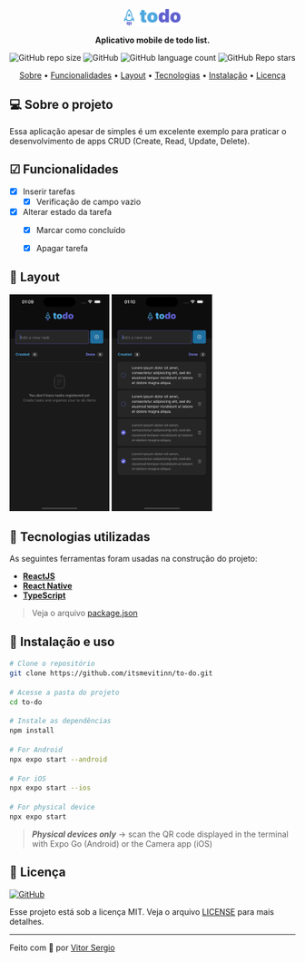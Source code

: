 <p align="center">
  <img width="20%" src="./src/assets/images/logo.png" />
</p>

<p align="center">
    <strong>Aplicativo mobile de todo list.</strong>
</p>

<p align="center">
  <img alt="GitHub repo size" src="https://img.shields.io/github/repo-size/itsmevitinn/to-do">
  <img alt="GitHub" src="https://img.shields.io/github/license/itsmevitinn/to-do?v=1">
  <img alt="GitHub language count" src="https://img.shields.io/github/languages/count/itsmevitinn/to-do">
  <img alt="GitHub Repo stars" src="https://img.shields.io/github/stars/itsmevitinn/to-do?style=social">
</p>

<p align="center">
 <a href="#-sobre-o-projeto">Sobre</a> •
 <a href="#-funcionalidades">Funcionalidades</a> • 
 <a href="#-layout">Layout</a> • 
 <a href="#-tecnologias-utilizadas">Tecnologias</a> • 
 <a href="#-instalação-e-uso">Instalação</a> • 
 <a href="#-licença">Licença</a>
</p>


## 💻 Sobre o projeto

Essa aplicação apesar de simples é um excelente exemplo para praticar o desenvolvimento de apps CRUD (Create, Read, Update, Delete).

## ☑ Funcionalidades

- [x] Inserir tarefas
  - [x] Verificação de campo vazio
- [x] Alterar estado da tarefa
  - [x] Marcar como concluído
  - [x] Apagar tarefa


## 🎨 Layout

<p align="left">       
  <img src="./.github/empty.png" width="35%">
  <img src="./.github/filled.png" width="35%">
</p>

## 🔨 Tecnologias utilizadas

As seguintes ferramentas foram usadas na construção do projeto:

- **[ReactJS](https://reactjs.org/)**
- **[React Native](https://reactnative.dev/)**
- **[TypeScript](https://www.typescriptlang.org/)**

> Veja o arquivo [package.json](https://github.com/itsmevitinn/to-do/blob/main/package.json)


## 🚀 Instalação e uso

```bash
# Clone o repositório
git clone https://github.com/itsmevitinn/to-do.git

# Acesse a pasta do projeto
cd to-do

# Instale as dependências
npm install

# For Android
npx expo start --android

# For iOS
npx expo start --ios

# For physical device
npx expo start
```
> ***Physical devices only*** -> scan the QR code displayed in the terminal with Expo Go (Android) or the Camera app (iOS)

## 📝 Licença

<a href="https://opensource.org/licenses/MIT">
    <img alt="GitHub" src="https://img.shields.io/github/license/itsmevitinn/to-do?v=1">
</a>

Esse projeto está sob a licença MIT. Veja o arquivo [LICENSE](./LICENSE.md) para mais detalhes.

---

Feito com 💜 por [Vitor Sergio](https://github.com/itsmevitinn)
